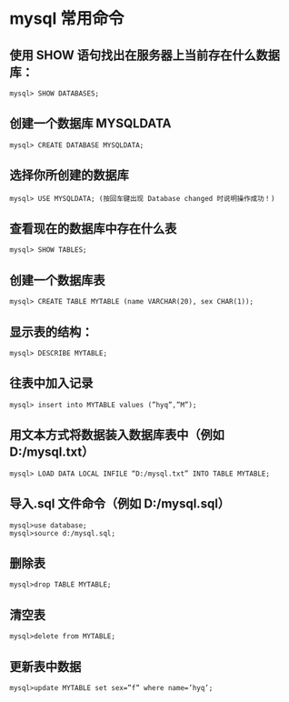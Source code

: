 # mysql 常用命令

## 使用 SHOW 语句找出在服务器上当前存在什么数据库：

```
mysql> SHOW DATABASES;
```

## 创建一个数据库 MYSQLDATA

```
mysql> CREATE DATABASE MYSQLDATA;
```

## 选择你所创建的数据库

```
mysql> USE MYSQLDATA; (按回车键出现 Database changed 时说明操作成功！)
```

## 查看现在的数据库中存在什么表

```
mysql> SHOW TABLES;
```

## 创建一个数据库表

```
mysql> CREATE TABLE MYTABLE (name VARCHAR(20), sex CHAR(1));
```

## 显示表的结构：

```
mysql> DESCRIBE MYTABLE;
```

## 往表中加入记录

```
mysql> insert into MYTABLE values (”hyq”,”M”);
```

## 用文本方式将数据装入数据库表中（例如 D:/mysql.txt）

```
mysql> LOAD DATA LOCAL INFILE “D:/mysql.txt” INTO TABLE MYTABLE;
```

## 导入.sql 文件命令（例如 D:/mysql.sql）

```
mysql>use database;
mysql>source d:/mysql.sql;
```

## 删除表

```
mysql>drop TABLE MYTABLE;
```

## 清空表

```
mysql>delete from MYTABLE;
```

## 更新表中数据

```
mysql>update MYTABLE set sex=”f” where name=’hyq’;
```
